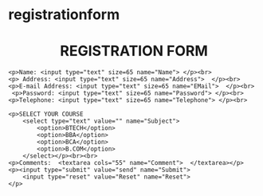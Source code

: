 # registrationform
<body> 
<h1 style="text-align: center"> REGISTRATION FORM </h1>           
<form name="RegForm" action="/submit.php" onsubmit="return GEEKFORGEEKS()" method="post">  
      
    <p>Name: <input type="text" size=65 name="Name"> </p><br>        
    <p> Address: <input type="text" size=65 name="Address">  </p><br> 
    <p>E-mail Address: <input type="text" size=65 name="EMail">  </p><br> 
     <p>Password: <input type="text" size=65 name="Password"> </p><br> 
    <p>Telephone: <input type="text" size=65 name="Telephone"> </p><br>   
           
    <p>SELECT YOUR COURSE    
        <select type="text" value="" name="Subject"> 
            <option>BTECH</option> 
            <option>BBA</option> 
            <option>BCA</option> 
            <option>B.COM</option> 
        </select></p><br><br> 
    <p>Comments:  <textarea cols="55" name="Comment">  </textarea></p> 
    <p><input type="submit" value="send" name="Submit">      
        <input type="reset" value="Reset" name="Reset">   
    </p>          
</form> 
</body>
